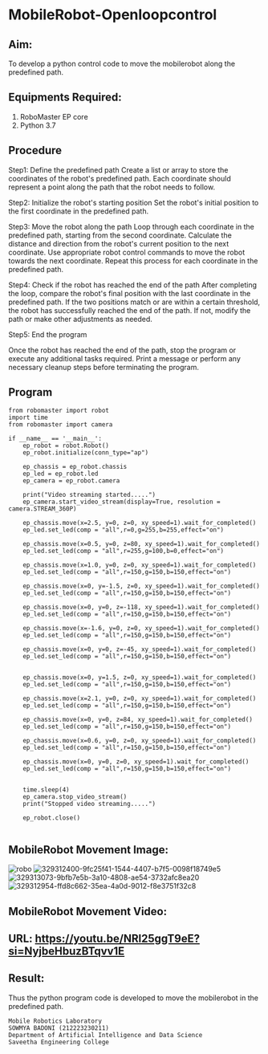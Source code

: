 # MobileRobot-Openloopcontrol
## Aim:

To develop a python control code to move the mobilerobot along the predefined path.

## Equipments Required:
1. RoboMaster EP core
2. Python 3.7

## Procedure

Step1:
Define the predefined path Create a list or array to store the coordinates of the robot's predefined path. Each coordinate should represent a point along the path that the robot needs to follow.

Step2:
Initialize the robot's starting position Set the robot's initial position to the first coordinate in the predefined path.

Step3:
Move the robot along the path Loop through each coordinate in the predefined path, starting from the second coordinate. Calculate the distance and direction from the robot's current position to the next coordinate. Use appropriate robot control commands to move the robot towards the next coordinate. Repeat this process for each coordinate in the predefined path.

Step4:
Check if the robot has reached the end of the path After completing the loop, compare the robot's final position with the last coordinate in the predefined path. If the two positions match or are within a certain threshold, the robot has successfully reached the end of the path. If not, modify the path or make other adjustments as needed.

Step5:
End the program

Once the robot has reached the end of the path, stop the program or execute any additional tasks required. Print a message or perform any necessary cleanup steps before terminating the program.
## Program
```
from robomaster import robot
import time
from robomaster import camera

if __name__ == '__main__':
    ep_robot = robot.Robot()
    ep_robot.initialize(conn_type="ap")

    ep_chassis = ep_robot.chassis
    ep_led = ep_robot.led
    ep_camera = ep_robot.camera

    print("Video streaming started.....")
    ep_camera.start_video_stream(display=True, resolution = camera.STREAM_360P)

    ep_chassis.move(x=2.5, y=0, z=0, xy_speed=1).wait_for_completed()
    ep_led.set_led(comp = "all",r=0,g=255,b=255,effect="on")

    ep_chassis.move(x=0.5, y=0, z=80, xy_speed=1).wait_for_completed()
    ep_led.set_led(comp = "all",r=255,g=100,b=0,effect="on")

    ep_chassis.move(x=1.0, y=0, z=0, xy_speed=1).wait_for_completed()
    ep_led.set_led(comp = "all",r=150,g=150,b=150,effect="on")

    ep_chassis.move(x=0, y=-1.5, z=0, xy_speed=1).wait_for_completed()
    ep_led.set_led(comp = "all",r=150,g=150,b=150,effect="on")

    ep_chassis.move(x=0, y=0, z=-118, xy_speed=1).wait_for_completed()
    ep_led.set_led(comp = "all",r=150,g=150,b=150,effect="on")
    
    ep_chassis.move(x=-1.6, y=0, z=0, xy_speed=1).wait_for_completed()
    ep_led.set_led(comp = "all",r=150,g=150,b=150,effect="on")
    
    ep_chassis.move(x=0, y=0, z=-45, xy_speed=1).wait_for_completed()
    ep_led.set_led(comp = "all",r=150,g=150,b=150,effect="on")
    

    ep_chassis.move(x=0, y=1.5, z=0, xy_speed=1).wait_for_completed()
    ep_led.set_led(comp = "all",r=150,g=150,b=150,effect="on")

    ep_chassis.move(x=2.1, y=0, z=0, xy_speed=1).wait_for_completed()
    ep_led.set_led(comp = "all",r=150,g=150,b=150,effect="on")

    ep_chassis.move(x=0, y=0, z=84, xy_speed=1).wait_for_completed()
    ep_led.set_led(comp = "all",r=150,g=150,b=150,effect="on")

    ep_chassis.move(x=0.6, y=0, z=0, xy_speed=1).wait_for_completed()
    ep_led.set_led(comp = "all",r=150,g=150,b=150,effect="on")

    ep_chassis.move(x=0, y=0, z=0, xy_speed=1).wait_for_completed()
    ep_led.set_led(comp = "all",r=150,g=150,b=150,effect="on")


    time.sleep(4)
    ep_camera.stop_video_stream()
    print("Stopped video streaming.....")

    ep_robot.close()


```

## MobileRobot Movement Image:

![robo](./img/robomaster.png)
![329312400-9fc25f41-1544-4407-b7f5-0098f18749e5](https://github.com/sowmya-badoni/mobilerobot-openloopcontrol/assets/152136324/15244536-9510-4d17-8414-1f32c7eae737)
![329313073-9bfb7e5b-3a10-4808-ae54-3732afc8ea20](https://github.com/sowmya-badoni/mobilerobot-openloopcontrol/assets/152136324/c879a777-b007-4ede-b978-31e8c2d56f61)
![329312954-ffd8c662-35ea-4a0d-9012-f8e3751f32c8](https://github.com/sowmya-badoni/mobilerobot-openloopcontrol/assets/152136324/62bf57fd-9e67-4524-8bb3-805428151bba)


## MobileRobot Movement Video:
## URL: https://youtu.be/NRl25ggT9eE?si=NyjbeHbuzBTqvv1E

## Result:
Thus the python program code is developed to move the mobilerobot in the predefined path.


```
Mobile Robotics Laboratory
SOWMYA BADONI (212223230211)
Department of Artificial Intelligence and Data Science
Saveetha Engineering College
```
